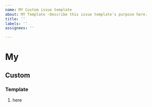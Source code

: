 ```yaml
---
name: MY Custom issue template
about: MY Template -Describe this issue template's purpose here.
title: ''
labels: ''
assignees: ''

---
```


# My

## Custom

### Template

1. here

